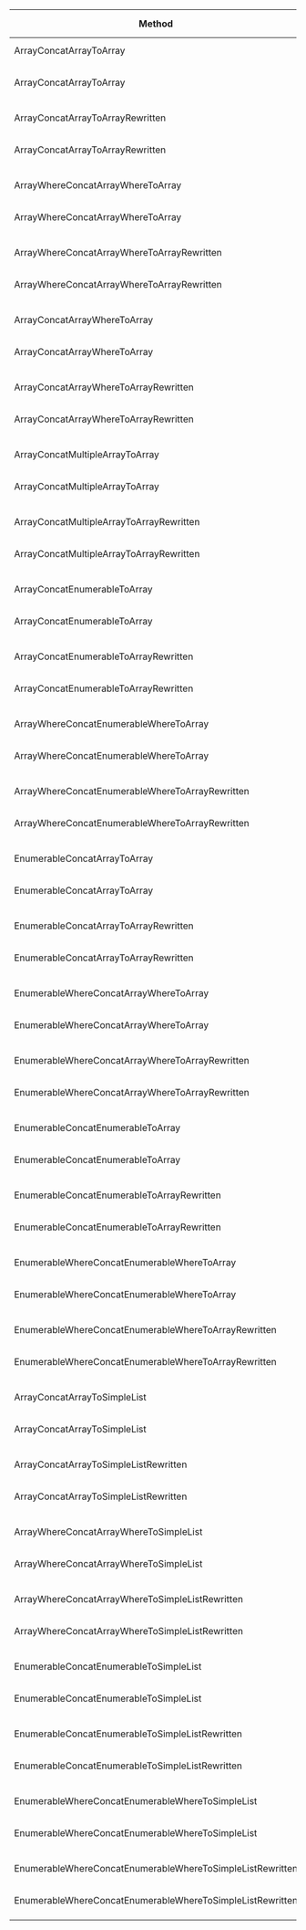 |                                                    Method |        Job |       Runtime |    Toolchain |         Mean |       Error |      StdDev | Ratio | RatioSD |   Gen 0 | Gen 1 | Gen 2 | Allocated |
|---------------------------------------------------------- |----------- |-------------- |------------- |-------------:|------------:|------------:|------:|--------:|--------:|------:|------:|----------:|
|                                   ArrayConcatArrayToArray | Job-WADQVI |      .NET 4.8 |        net48 |  23,215.5 ns |   401.17 ns |   375.26 ns |  1.00 |    0.00 |  5.8899 |     - |     - |  24.26 KB |
|                                   ArrayConcatArrayToArray | Job-CNLNHV | .NET Core 3.1 | netcoreapp31 |     570.8 ns |    11.00 ns |    15.42 ns |  0.02 |    0.00 |  1.9417 |     - |     - |   7.95 KB |
|                                                           |            |               |              |              |             |             |       |         |         |       |       |           |
|                          ArrayConcatArrayToArrayRewritten | Job-WADQVI |      .NET 4.8 |        net48 |     417.4 ns |     8.38 ns |     8.23 ns |  1.00 |    0.00 |  1.9155 |     - |     - |   7.86 KB |
|                          ArrayConcatArrayToArrayRewritten | Job-CNLNHV | .NET Core 3.1 | netcoreapp31 |     415.5 ns |     8.32 ns |    12.96 ns |  1.00 |    0.04 |  1.9155 |     - |     - |   7.84 KB |
|                                                           |            |               |              |              |             |             |       |         |         |       |       |           |
|                         ArrayWhereConcatArrayWhereToArray | Job-WADQVI |      .NET 4.8 |        net48 |  19,745.5 ns |   378.71 ns |   371.94 ns |  1.00 |    0.00 |  5.4321 |     - |     - |  22.33 KB |
|                         ArrayWhereConcatArrayWhereToArray | Job-CNLNHV | .NET Core 3.1 | netcoreapp31 |  11,900.9 ns |   223.90 ns |   209.44 ns |  0.60 |    0.02 |  3.5248 |     - |     - |  14.41 KB |
|                                                           |            |               |              |              |             |             |       |         |         |       |       |           |
|                ArrayWhereConcatArrayWhereToArrayRewritten | Job-WADQVI |      .NET 4.8 |        net48 |   7,443.9 ns |   134.04 ns |   125.39 ns |  1.00 |    0.00 |  4.0970 |     - |     - |  16.79 KB |
|                ArrayWhereConcatArrayWhereToArrayRewritten | Job-CNLNHV | .NET Core 3.1 | netcoreapp31 |   7,421.2 ns |   129.26 ns |   120.91 ns |  1.00 |    0.02 |  4.0970 |     - |     - |  16.74 KB |
|                                                           |            |               |              |              |             |             |       |         |         |       |       |           |
|                              ArrayConcatArrayWhereToArray | Job-WADQVI |      .NET 4.8 |        net48 |  29,795.9 ns |   420.79 ns |   393.61 ns |  1.00 |    0.00 |  5.4321 |     - |     - |  22.35 KB |
|                              ArrayConcatArrayWhereToArray | Job-CNLNHV | .NET Core 3.1 | netcoreapp31 |  21,940.6 ns |   383.39 ns |   358.62 ns |  0.74 |    0.02 |  3.5095 |     - |     - |  14.44 KB |
|                                                           |            |               |              |              |             |             |       |         |         |       |       |           |
|                     ArrayConcatArrayWhereToArrayRewritten | Job-WADQVI |      .NET 4.8 |        net48 |   3,601.1 ns |    11.65 ns |    10.90 ns |  1.00 |    0.00 |  3.9749 |     - |     - |  16.31 KB |
|                     ArrayConcatArrayWhereToArrayRewritten | Job-CNLNHV | .NET Core 3.1 | netcoreapp31 |   3,737.2 ns |    44.16 ns |    39.15 ns |  1.04 |    0.01 |  3.9749 |     - |     - |  16.26 KB |
|                                                           |            |               |              |              |             |             |       |         |         |       |       |           |
|                           ArrayConcatMultipleArrayToArray | Job-WADQVI |      .NET 4.8 |        net48 | 115,801.0 ns | 2,300.32 ns | 2,151.72 ns |  1.00 |    0.00 | 20.5078 |     - |     - |  84.43 KB |
|                           ArrayConcatMultipleArrayToArray | Job-CNLNHV | .NET Core 3.1 | netcoreapp31 |   1,349.9 ns |    25.96 ns |    24.29 ns |  0.01 |    0.00 |  4.8294 |     - |     - |   19.8 KB |
|                                                           |            |               |              |              |             |             |       |         |         |       |       |           |
|                  ArrayConcatMultipleArrayToArrayRewritten | Job-WADQVI |      .NET 4.8 |        net48 |     924.1 ns |    18.11 ns |    18.60 ns |  1.00 |    0.00 |  4.7617 |     - |     - |  19.58 KB |
|                  ArrayConcatMultipleArrayToArrayRewritten | Job-CNLNHV | .NET Core 3.1 | netcoreapp31 |     940.9 ns |    18.20 ns |    21.66 ns |  1.02 |    0.03 |  4.7617 |     - |     - |  19.55 KB |
|                                                           |            |               |              |              |             |             |       |         |         |       |       |           |
|                              ArrayConcatEnumerableToArray | Job-WADQVI |      .NET 4.8 |        net48 |  22,801.1 ns |   424.46 ns |   397.04 ns |  1.00 |    0.00 |  5.8899 |     - |     - |  24.26 KB |
|                              ArrayConcatEnumerableToArray | Job-CNLNHV | .NET Core 3.1 | netcoreapp31 |   6,027.3 ns |    19.90 ns |    17.64 ns |  0.26 |    0.00 |  3.0136 |     - |     - |  12.34 KB |
|                                                           |            |               |              |              |             |             |       |         |         |       |       |           |
|                     ArrayConcatEnumerableToArrayRewritten | Job-WADQVI |      .NET 4.8 |        net48 |   6,484.7 ns |   120.48 ns |   112.70 ns |  1.00 |    0.00 |  6.7062 |     - |     - |  27.51 KB |
|                     ArrayConcatEnumerableToArrayRewritten | Job-CNLNHV | .NET Core 3.1 | netcoreapp31 |   6,695.3 ns |    98.06 ns |    91.73 ns |  1.03 |    0.03 |  6.7062 |     - |     - |  27.45 KB |
|                                                           |            |               |              |              |             |             |       |         |         |       |       |           |
|                    ArrayWhereConcatEnumerableWhereToArray | Job-WADQVI |      .NET 4.8 |        net48 |  23,267.1 ns |   386.04 ns |   361.10 ns |  1.00 |    0.00 |  5.4626 |     - |     - |  22.39 KB |
|                    ArrayWhereConcatEnumerableWhereToArray | Job-CNLNHV | .NET Core 3.1 | netcoreapp31 |  17,451.0 ns |   234.70 ns |   219.54 ns |  0.75 |    0.01 |  3.5095 |     - |     - |  14.45 KB |
|                                                           |            |               |              |              |             |             |       |         |         |       |       |           |
|           ArrayWhereConcatEnumerableWhereToArrayRewritten | Job-WADQVI |      .NET 4.8 |        net48 |  12,384.3 ns |   152.27 ns |   134.99 ns |  1.00 |    0.00 |  4.1046 |     - |     - |  16.84 KB |
|           ArrayWhereConcatEnumerableWhereToArrayRewritten | Job-CNLNHV | .NET Core 3.1 | netcoreapp31 |  12,216.4 ns |   210.67 ns |   197.06 ns |  0.99 |    0.02 |  4.1046 |     - |     - |  16.79 KB |
|                                                           |            |               |              |              |             |             |       |         |         |       |       |           |
|                              EnumerableConcatArrayToArray | Job-WADQVI |      .NET 4.8 |        net48 |  21,850.1 ns |   405.28 ns |   379.10 ns |  1.00 |    0.00 |  5.8899 |     - |     - |  24.26 KB |
|                              EnumerableConcatArrayToArray | Job-CNLNHV | .NET Core 3.1 | netcoreapp31 |   5,988.7 ns |    64.96 ns |    60.76 ns |  0.27 |    0.01 |  3.0136 |     - |     - |  12.34 KB |
|                                                           |            |               |              |              |             |             |       |         |         |       |       |           |
|                     EnumerableConcatArrayToArrayRewritten | Job-WADQVI |      .NET 4.8 |        net48 |   8,123.5 ns |   162.42 ns |   151.93 ns |  1.00 |    0.00 |  4.5624 |     - |     - |  18.71 KB |
|                     EnumerableConcatArrayToArrayRewritten | Job-CNLNHV | .NET Core 3.1 | netcoreapp31 |   7,868.0 ns |    89.15 ns |    83.39 ns |  0.97 |    0.02 |  4.5624 |     - |     - |  18.64 KB |
|                                                           |            |               |              |              |             |             |       |         |         |       |       |           |
|                    EnumerableWhereConcatArrayWhereToArray | Job-WADQVI |      .NET 4.8 |        net48 |  32,614.9 ns |   510.93 ns |   477.92 ns |  1.00 |    0.00 |  5.4321 |     - |     - |  22.43 KB |
|                    EnumerableWhereConcatArrayWhereToArray | Job-CNLNHV | .NET Core 3.1 | netcoreapp31 |  23,623.2 ns |   185.95 ns |   173.94 ns |  0.72 |    0.01 |  3.5400 |     - |     - |  14.49 KB |
|                                                           |            |               |              |              |             |             |       |         |         |       |       |           |
|           EnumerableWhereConcatArrayWhereToArrayRewritten | Job-WADQVI |      .NET 4.8 |        net48 |  11,549.3 ns |   184.06 ns |   172.17 ns |  1.00 |    0.00 |  4.1046 |     - |     - |  16.83 KB |
|           EnumerableWhereConcatArrayWhereToArrayRewritten | Job-CNLNHV | .NET Core 3.1 | netcoreapp31 |  11,245.2 ns |    59.75 ns |    49.89 ns |  0.98 |    0.02 |  4.1046 |     - |     - |  16.77 KB |
|                                                           |            |               |              |              |             |             |       |         |         |       |       |           |
|                         EnumerableConcatEnumerableToArray | Job-WADQVI |      .NET 4.8 |        net48 |  21,974.4 ns |   422.22 ns |   451.77 ns |  1.00 |    0.00 |  5.8899 |     - |     - |  24.26 KB |
|                         EnumerableConcatEnumerableToArray | Job-CNLNHV | .NET Core 3.1 | netcoreapp31 |  12,489.8 ns |    48.80 ns |    38.10 ns |  0.57 |    0.01 |  3.9978 |     - |     - |  16.34 KB |
|                                                           |            |               |              |              |             |             |       |         |         |       |       |           |
|                EnumerableConcatEnumerableToArrayRewritten | Job-WADQVI |      .NET 4.8 |        net48 |  11,852.7 ns |   163.11 ns |   144.60 ns |  1.00 |    0.00 |  4.5624 |     - |     - |  18.76 KB |
|                EnumerableConcatEnumerableToArrayRewritten | Job-CNLNHV | .NET Core 3.1 | netcoreapp31 |  10,923.6 ns |   206.47 ns |   212.03 ns |  0.92 |    0.02 |  4.5624 |     - |     - |  18.67 KB |
|                                                           |            |               |              |              |             |             |       |         |         |       |       |           |
|               EnumerableWhereConcatEnumerableWhereToArray | Job-WADQVI |      .NET 4.8 |        net48 |  29,082.2 ns |   358.13 ns |   334.99 ns |  1.00 |    0.00 |  5.4626 |     - |     - |  22.43 KB |
|               EnumerableWhereConcatEnumerableWhereToArray | Job-CNLNHV | .NET Core 3.1 | netcoreapp31 |  22,979.7 ns |   189.83 ns |   177.56 ns |  0.79 |    0.01 |  3.5400 |     - |     - |  14.49 KB |
|                                                           |            |               |              |              |             |             |       |         |         |       |       |           |
|      EnumerableWhereConcatEnumerableWhereToArrayRewritten | Job-WADQVI |      .NET 4.8 |        net48 |  15,940.6 ns |   292.40 ns |   273.51 ns |  1.00 |    0.00 |  4.0894 |     - |     - |  16.87 KB |
|      EnumerableWhereConcatEnumerableWhereToArrayRewritten | Job-CNLNHV | .NET Core 3.1 | netcoreapp31 |  16,358.1 ns |   237.61 ns |   210.64 ns |  1.03 |    0.02 |  4.0894 |     - |     - |  16.82 KB |
|                                                           |            |               |              |              |             |             |       |         |         |       |       |           |
|                              ArrayConcatArrayToSimpleList | Job-WADQVI |      .NET 4.8 |        net48 |  20,678.2 ns |    62.54 ns |    58.50 ns |  1.00 |    0.00 |  2.6550 |     - |     - |  10.97 KB |
|                              ArrayConcatArrayToSimpleList | Job-CNLNHV | .NET Core 3.1 | netcoreapp31 |  18,587.4 ns |   329.89 ns |   308.58 ns |  0.90 |    0.01 |  2.6550 |     - |     - |  10.92 KB |
|                                                           |            |               |              |              |             |             |       |         |         |       |       |           |
|                     ArrayConcatArrayToSimpleListRewritten | Job-WADQVI |      .NET 4.8 |        net48 |     426.9 ns |     4.85 ns |     4.54 ns |  1.00 |    0.00 |  1.9226 |     - |     - |   7.89 KB |
|                     ArrayConcatArrayToSimpleListRewritten | Job-CNLNHV | .NET Core 3.1 | netcoreapp31 |     421.3 ns |     8.43 ns |    10.04 ns |  0.99 |    0.03 |  1.9226 |     - |     - |   7.87 KB |
|                                                           |            |               |              |              |             |             |       |         |         |       |       |           |
|                    ArrayWhereConcatArrayWhereToSimpleList | Job-WADQVI |      .NET 4.8 |        net48 |  18,674.1 ns |   319.78 ns |   299.13 ns |  1.00 |    0.00 |  2.6550 |     - |     - |     11 KB |
|                    ArrayWhereConcatArrayWhereToSimpleList | Job-CNLNHV | .NET Core 3.1 | netcoreapp31 |  16,771.3 ns |   264.55 ns |   234.51 ns |  0.90 |    0.02 |  2.6550 |     - |     - |  10.95 KB |
|                                                           |            |               |              |              |             |             |       |         |         |       |       |           |
|           ArrayWhereConcatArrayWhereToSimpleListRewritten | Job-WADQVI |      .NET 4.8 |        net48 |   6,990.0 ns |    47.79 ns |    37.31 ns |  1.00 |    0.00 |  2.6627 |     - |     - |  10.94 KB |
|           ArrayWhereConcatArrayWhereToSimpleListRewritten | Job-CNLNHV | .NET Core 3.1 | netcoreapp31 |   6,914.6 ns |    99.73 ns |    93.29 ns |  0.99 |    0.01 |  2.6627 |     - |     - |   10.9 KB |
|                                                           |            |               |              |              |             |             |       |         |         |       |       |           |
|                    EnumerableConcatEnumerableToSimpleList | Job-WADQVI |      .NET 4.8 |        net48 |  21,395.4 ns |   362.94 ns |   339.49 ns |  1.00 |    0.00 |  2.6550 |     - |     - |  10.97 KB |
|                    EnumerableConcatEnumerableToSimpleList | Job-CNLNHV | .NET Core 3.1 | netcoreapp31 |  18,703.0 ns |   287.68 ns |   269.09 ns |  0.87 |    0.02 |  2.6550 |     - |     - |  10.92 KB |
|                                                           |            |               |              |              |             |             |       |         |         |       |       |           |
|           EnumerableConcatEnumerableToSimpleListRewritten | Job-WADQVI |      .NET 4.8 |        net48 |  10,836.4 ns |   131.57 ns |   123.07 ns |  1.00 |    0.00 |  2.6550 |     - |     - |   10.9 KB |
|           EnumerableConcatEnumerableToSimpleListRewritten | Job-CNLNHV | .NET Core 3.1 | netcoreapp31 |  10,507.4 ns |   155.09 ns |   145.07 ns |  0.97 |    0.02 |  2.6550 |     - |     - |  10.87 KB |
|                                                           |            |               |              |              |             |             |       |         |         |       |       |           |
|          EnumerableWhereConcatEnumerableWhereToSimpleList | Job-WADQVI |      .NET 4.8 |        net48 |  27,934.1 ns |   490.69 ns |   459.00 ns |  1.00 |    0.00 |  2.6855 |     - |     - |  11.08 KB |
|          EnumerableWhereConcatEnumerableWhereToSimpleList | Job-CNLNHV | .NET Core 3.1 | netcoreapp31 |  27,598.3 ns |   132.15 ns |   123.61 ns |  0.99 |    0.02 |  2.6855 |     - |     - |  11.03 KB |
|                                                           |            |               |              |              |             |             |       |         |         |       |       |           |
| EnumerableWhereConcatEnumerableWhereToSimpleListRewritten | Job-WADQVI |      .NET 4.8 |        net48 |  15,220.3 ns |   239.01 ns |   223.57 ns |  1.00 |    0.00 |  2.6855 |     - |     - |  11.01 KB |
| EnumerableWhereConcatEnumerableWhereToSimpleListRewritten | Job-CNLNHV | .NET Core 3.1 | netcoreapp31 |  15,408.6 ns |   274.84 ns |   257.08 ns |  1.01 |    0.02 |  2.6855 |     - |     - |  10.98 KB |